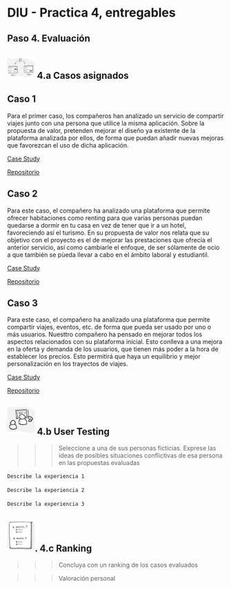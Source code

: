 # DIU - Practica 4, entregables
## Paso 4. Evaluación 

![Método UX](imgP4/ABtesting.png) 4.a Casos asignados
----

## Caso 1

Para el primer caso, los compañeros han analizado un servicio de compartir viajes junto con una persona que utilice la misma aplicación. Sobre la propuesta de valor, pretenden mejorar el diseño ya existente de la plataforma analizada por ellos, de forma que puedan añadir nuevas mejoras que favorezcan el uso de dicha aplicación.

[Case Study](https://github.com/DavidGmezHdez/DIU20/blob/master/P4/UXCaseStudy-review%20-%20DIU1.COHETE.pdf)

[Repositorio](https://github.com/migue99angel/DIU20)

## Caso 2

Para este caso, el compañero ha analizado una plataforma que permite ofrecer habitaciones como renting para que varias personas puedan quedarse a dormir en tu casa en vez de tener que ir a un hotel, favoreciendo así el turismo. En su propuesta de valor nos relata que su objetivo con el proyecto es el de mejorar las prestaciones que ofrecía el anterior servicio, así como cambiarle el enfoque, de ser sólamente de ocio a que también se pùeda llevar a cabo en el ámbito laboral y estudiantil.

[Case Study](https://github.com/DavidGmezHdez/DIU20/blob/master/P4/UXCaseStudy-review%20-%20DIU2.GMI.pdf)

[Repositorio](https://github.com/GonzaloMartinezIanez/DIU2-GMI)


## Caso 3

Para este caso, el compañero ha analizado una plataforma que permite compartir viajes, eventos, etc. de forma que pueda ser usado por uno o más usuarios. Nuesttro compañero ha pensado en mejorar todos los aspectos relacionados con su plataforma inicial. Esto conlleva a una mejora en la oferta y demanda de los usuarios, que tienen más poder a la hora de establecer los precios. Esto permitirá que haya un equilibrio y mejor personalización en los trayectos de viajes.

[Case Study](https://github.com/DavidGmezHdez/DIU20/blob/master/P4/UXCaseStudy-review%20-%20DIU3.Bolargo.pdf)

[Repositorio](https://github.com/iscoct/DIU20)


![Método UX](imgP4/usability-testing.png) 4.b User Testing
----

>>> Seleccione a una de sus personas ficticias. Exprese las ideas de posibles situaciones conflictivas de esa persona en las propuestas evaluadas

	Describe la experiencia 1

	Describe la experiencia 2

	Describe la experiencia 3

![Método UX](imgP4/Survey.png). 4.c Ranking 
----

>>> Concluya con un ranking de los casos evaluados 

>>> Valoración personal 
